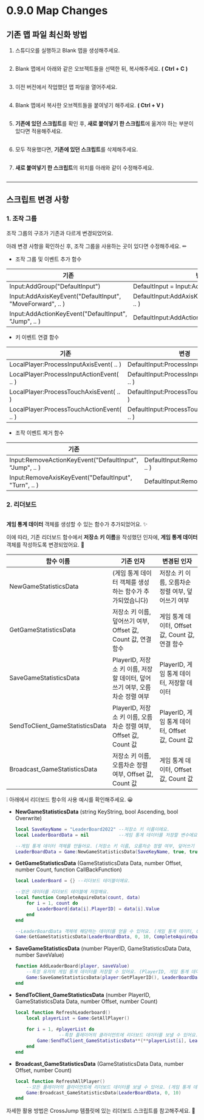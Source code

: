 # 0.9.0 Map Changes

## 기존 맵 파일 최신화 방법

1. 스튜디오를 실행하고 Blank 맵을 생성해주세요.

    <figure><img src=".Assets/Manual_Gitbook_20230105(1).png" alt=""><figcaption></figcaption></figure>

2. Blank 맵에서 아래와 같은 오브젝트들을 선택한 뒤, 복사해주세요. **( Ctrl + C )**

    <figure><img src=".Assets/Manual_Gitbook_20230105(2).png" alt=""><figcaption></figcaption></figure>

3. 이전 버전에서 작업했던 맵 파일을 열어주세요.

    <figure><img src=".Assets/Manual_Gitbook_20230105(3).png" alt=""><figcaption></figcaption></figure>

4. Blank 맵에서 복사한 오브젝트들을 붙여넣기 해주세요. **( Ctrl + V )**

    <figure><img src=".Assets/Manual_Gitbook_20230105(4).png" alt=""><figcaption></figcaption></figure>

5. **기존에 있던 스크립트**를 확인 후, **새로 붙여넣기 한 스크립트**에 옮겨야 하는 부분이 있다면 적용해주세요.

    <figure><img src=".Assets/Manual_Gitbook_20230105(5).png" alt=""><figcaption></figcaption></figure>

6. 모두 적용했다면, **기존에 있던 스크립트**를 삭제해주세요.

    <figure><img src=".Assets/Manual_Gitbook_20230105(6).png" alt=""><figcaption></figcaption></figure>

7. **새로 붙여넣기 한 스크립트**의 위치를 아래와 같이 수정해주세요.

    <figure><img src=".Assets/Manual_Gitbook_20230105(7).png" alt=""><figcaption></figcaption></figure>

---

## 스크립트 변경 사항

### 1. 조작 그룹

조작 그룹의 구조가 기존과 다르게 변경되었어요.

아래 변경 사항을 확인하신 후, 조작 그룹을 사용하는 곳이 있다면 수정해주세요. ✏

- 조작 그룹 및 이벤트 추가 함수

| 기존 | 변경 |
| --- | --- |
| Input:AddGroup("DefaultInput") | DefaultInput = Input:AddGroup("DefaultInput") |
| Input:AddAxisKeyEvent("DefaultInput", "MoveForward", .. ) | DefaultInput:AddAxisKeyEvent("MoveForward", .. ) |
| Input:AddActionKeyEvent("DefaultInput", "Jump", .. ) | DefaultInput:AddActionKeyEvent("Jump", .. ) |

- 키 이벤트 연결 함수

| 기존 | 변경 |
| --- | --- |
| LocalPlayer:ProcessInputAxisEvent( .. ) | DefaultInput:ProcessInputAxisEvent( .. ) |
| LocalPlayer:ProcessInputActionEvent( .. ) | DefaultInput:ProcessInputActionEvent( .. ) |
| LocalPlayer:ProcessTouchAxisEvent( .. ) | DefaultInput:ProcessTouchAxisEvent( .. ) |
| LocalPlayer:ProcessTouchActionEvent( .. ) | DefaultInput:ProcessTouchActionEvent( .. ) |

- 조작 이벤트 제거 함수

| 기존 | 변경 |
| --- | --- |
| Input:RemoveActionKeyEvent("DefaultInput", "Jump", .. ) | DefaultInput:RemoveActionKeyEvent("Jump", .. ) |
| Input:RemoveAxisKeyEvent("DefaultInput", "Turn", .. ) | DefaultInput:RemoveAxisKeyEvent("Turn", ..) |

### 2. 리더보드

 

<figure><img src=".Assets/Manual_Gitbook_20230105(8).png" alt=""><figcaption></figcaption></figure>

**게임 통계 데이터** 객체를 생성할 수 있는 함수가 추가되었어요. ✨

이에 따라, 기존 리더보드 함수에서 **저장소 키 이름**을 작성했던 인자에, 
**게임 통계 데이터** 객체를 작성하도록 변경되었어요. 🔧

| 함수 이름 | 기존 인자 | 변경된 인자 |
| --- | --- | --- |
| NewGameStatisticsData | (게임 통계 데이터 객체를 생성하는 함수가 추가되었습니다) | 저장소 키 이름, 오름차순 정렬 여부, 덮어쓰기 여부 |
| GetGameStatisticsData | 저장소 키 이름, 덮어쓰기 여부, Offset 값, Count 값, 연결 함수 | 게임 통계 데이터, Offset 값, Count 값, 연결 함수 |
| SaveGameStatisticsData | PlayerID, 저장소 키 이름, 저장할 데이터, 덮어쓰기 여부, 오름차순 정렬 여부 | PlayerID, 게임 통계 데이터, 저장할 데이터 |
| SendToClient_GameStatisticsData | PlayerID, 저장소 키 이름, 오름차순 정렬 여부, Offset 값, Count 값 | PlayerID, 게임 통계 데이터, Offset 값, Count 값 |
| Broadcast_GameStatisticsData | 저장소 키 이름, 오름차순 정렬 여부, Offset 값, Count 값 | 게임 통계 데이터, Offset 값, Count 값 |

❕ 아래에서 리더보드 함수의 사용 예시를 확인해주세요. 😀

- **NewGameStatisticsData** (string KeyString, bool Ascending, bool Overwrite)
    
    ```lua
    local SaveKeyName = "LeaderBoard2022" --저장소 키 이름이에요.
    local LeaderBoardData = nil           --게임 통계 데이터를 저장할 변수에요.
    
    --게임 통계 데이터 객체를 만들어요. (저장소 키 이름, 오름차순 정렬 여부, 덮어쓰기 여부)
    LeaderBoardData = Game:NewGameStatisticsData(SaveKeyName, true, true)
    ```
    
- **GetGameStatisticsData** (GameStatisticsData Data, number Offset, number Count, function CallBackFunction)
    
    ```lua
    local LeaderBoard = {} --리더보드 테이블이에요.
    
    --얻은 데이터를 리더보드 테이블에 저장해요.
    local function CompleteAquireData(count, data)
        for i = 1, count do            
            LeaderBoard[data[i].PlayerID] = data[i].Value
        end
    end
    
    --LeaderBoardData 객체에 해당하는 데이터를 얻을 수 있어요. (게임 통계 데이터, Offset 값, Count 값, 연결 함수)
    Game:GetGameStatisticsData(LeaderBoardData, 0, 10, CompleteAquireData)
    ```
    
- **SaveGameStatisticsData** (number PlayerID, GameStatisticsData Data, number SaveValue)
    
    ```lua
    function AddLeaderBoard(player, saveValue)   
        --특정 유저의 게임 통계 데이터를 저장할 수 있어요. (PlayerID, 게임 통계 데이터, 저장할 데이터)
        Game:SaveGameStatisticsData(player:GetPlayerID(), LeaderBoardData, saveValue)
    end
    ```
    
- **SendToClient_GameStatisticsData** (number PlayerID, GameStatisticsData Data, number Offset, number Count)
    
    ```lua
    local function RefreshLeaderboard()		
        local playerList = Game:GetAllPlayer()
        
        for i = 1, #playerList do 
    				--특정 플레이어의 클라이언트에 리더보드 데이터를 보낼 수 있어요. (PlayerID, 게임 통계 데이터, Offset 값, Count 값)
            Game:SendToClient_GameStatisticsData**(**playerList[i], LeaderBoardData, 0, 10)
        end
    end
    ```
    
- **Broadcast_GameStatisticsData** (GameStatisticsData Data, number Offset, number Count)
    
    ```lua
    local function RefreshAllPlayer()      
        --모든 플레이어의 클라이언트에 리더보드 데이터를 보낼 수 있어요. (게임 통계 데이터, Offset 값, Count 값)
        Game:Broadcast_GameStatisticsData(LeaderBoardData, 0, 10)
    end
    ```
    

자세한 활용 방법은 CrossJump 템플릿에 있는 리더보드 스크립트를 참고해주세요. 🐸

<figure><img src=".Assets/Manual_Gitbook_20230105(9).png" alt=""><figcaption></figcaption></figure>
